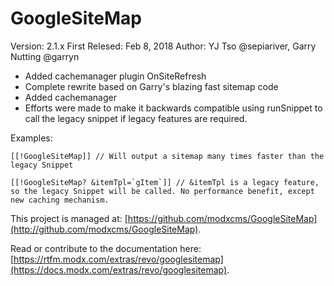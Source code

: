# GoogleSiteMap

Version: 2.1.x
First Relesed: Feb 8, 2018
Author: YJ Tso @sepiariver, Garry Nutting @garryn

- Added cachemanager plugin OnSiteRefresh
- Complete rewrite based on Garry's blazing fast sitemap code
- Added cachemanager
- Efforts were made to make it backwards compatible using runSnippet to call the legacy snippet if legacy features are required.

Examples:

```
[[!GoogleSiteMap]] // Will output a sitemap many times faster than the legacy Snippet
```

```
[[!GoogleSiteMap? &itemTpl=`gItem`]] // &itemTpl is a legacy feature, so the legacy Snippet will be called. No performance benefit, except new caching mechanism.
```

This project is managed at: [https://github.com/modxcms/GoogleSiteMap](http://github.com/modxcms/GoogleSiteMap).

Read or contribute to the documentation here: [https://rtfm.modx.com/extras/revo/googlesitemap](https://docs.modx.com/extras/revo/googlesitemap).
